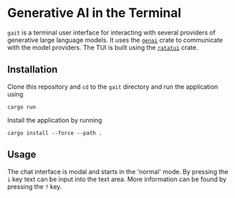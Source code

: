 # Generative AI in the Terminal

`gait` is a terminal user interface for interacting with several providers of generative large language models.
It uses the [`genai`](https://github.com/jeremychone/rust-genai) crate to communicate with the model providers.
The TUI is built using the [`ratatui`](whttps://ratatui.rs) crate.

## Installation

Clone this repository and `cd` to the `gait` directory and run the application using
```
cargo run
```
Install the application by running
```
cargo install --force --path .
```

## Usage
The chat interface is modal and starts in the 'normal' mode.
By pressing the `i` key text can be input into the text area.
More information can be found by pressing the `?` key.
